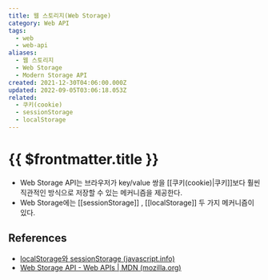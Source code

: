```yaml
---
title: 웹 스토리지(Web Storage)
category: Web API
tags:
  - web
  - web-api
aliases:
  - 웹 스토리지
  - Web Storage
  - Modern Storage API
created: 2021-12-30T04:06:00.000Z
updated: 2022-09-05T03:06:18.053Z
related:
  - 쿠키(cookie)
  - sessionStorage
  - localStorage
---
```


# {{ $frontmatter.title }}

- Web Storage API는 브라우저가 key/value 쌍을 [[쿠키(cookie)|쿠키]]보다 훨씬 직관적인 방식으로 저장할 수 있는 메커니즘을 제공한다.
- Web Storage에는 [[sessionStorage]] , [[localStorage]] 두 가지 메커니즘이 있다.

## References

- [localStorage와 sessionStorage (javascript.info)](https://ko.javascript.info/localstorage)
- [Web Storage API - Web APIs | MDN (mozilla.org)](https://developer.mozilla.org/en-US/docs/Web/API/Web_Storage_API)
